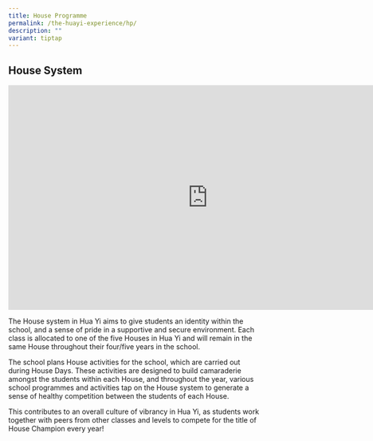```yaml
---
title: House Programme
permalink: /the-huayi-experience/hp/
description: ""
variant: tiptap
---
```

<h2>House System</h2>
<div class="iframe-wrapper">
<iframe height="450" width="800" allowfullscreen="true" frameborder="0" src="https://docs.google.com/presentation/d/e/2PACX-1vTkjGI23l3RTxJjqJJ-JaFg8phwAJ1YAPsa_pSdlAuV5HKs08LiG7qekGe-G0DSzFJ68OV-6IFjpLit/embed?start=false&amp;loop=false&amp;delayms=3000"></iframe>
</div>
<p>The House system in Hua Yi aims to give students an identity within the
school, and a sense of pride in a supportive and secure environment. Each
class is allocated to one of the five Houses in Hua Yi and will remain
in the same House throughout their four/five years in the school.</p>
<p>The school plans House activities for the school, which are carried out
during House Days. These activities are designed to build camaraderie amongst
the students within each House, and throughout the year, various school
programmes and activities tap on the House system to generate a sense of
healthy competition between the students of each House.</p>
<p>This contributes to an overall culture of vibrancy in Hua Yi, as students
work together with peers from other classes and levels to compete for the
title of House Champion every year!</p>
<p></p>